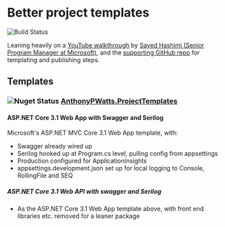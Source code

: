 # Better project templates

![Build Status](https://github.com/AnthonyPWatts/ProjectTemplates/actions/workflows/dotnet.yml/badge.svg)

Leaning heavily on a [YouTube walkthrough](https://www.youtube.com/watch?v=GDNcxU0_OuE&ab_channel=MicrosoftVisualStudio) by [Sayed Hashimi (Senior Program Manager at Microsoft)](https://github.com/sayedihashimi), and the [supporting GitHub repo](https://github.com/sayedihashimi/template-sample) for templating and publishing steps.

## Templates
### ![Nuget Status](https://img.shields.io/nuget/v/AnthonyPWatts.ProjectTemplates.svg) [AnthonyPWatts.ProjectTemplates](https://www.nuget.org/packages/AnthonyPWatts.ProjectTemplates)
#### ASP.NET Core 3.1 Web App with Swagger and Serilog 
Microsoft's ASP.NET MVC Core 3.1 Web App template, with:
* Swagger already wired up
* Serilog hooked up at Program.cs level, pulling config from appsettings
* Production configured for ApplicationInsights
* appsettings.development.json set up for local logging to Console, RollingFile and SEQ
##### ASP.NET Core 3.1 Web API with swagger and Serilog
* As the ASP.NET Core 3.1 Web App template above, with front end libraries etc. removed for a leaner package 

